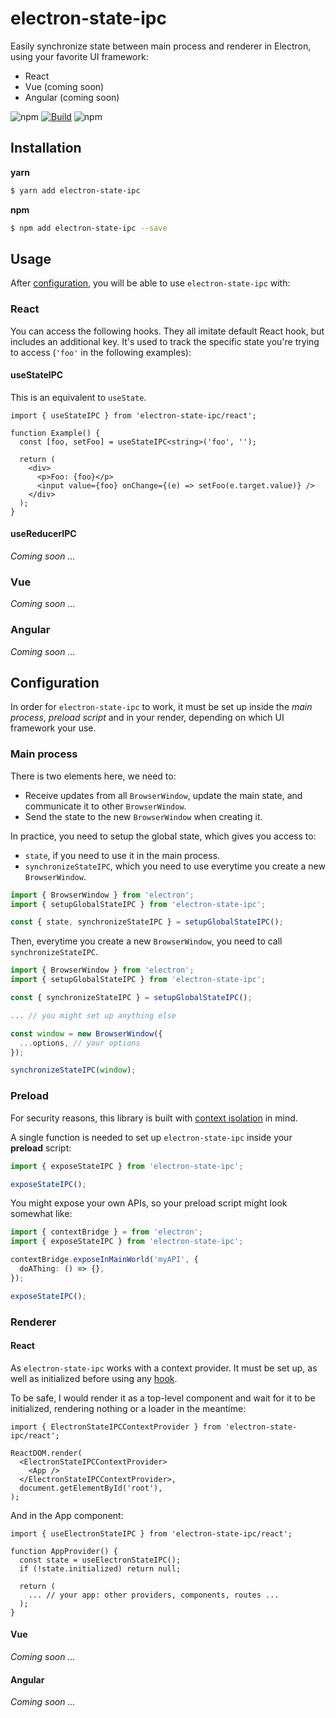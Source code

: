 # electron-state-ipc

Easily synchronize state between main process and renderer in Electron, using your favorite UI framework:

- React
- Vue (coming soon)
- Angular (coming soon)

![npm](https://img.shields.io/npm/v/electron-state-ipc)
[![Build](https://circleci.com/gh/morintd/electron-state-ipc.svg?style=shield)](https://app.circleci.com/pipelines/github/morintd/electron-state-ipc)
![npm](https://img.shields.io/npm/dm/electron-state-ipc)

## Installation

**yarn**

```sh
$ yarn add electron-state-ipc
```

**npm**

```sh
$ npm add electron-state-ipc --save
```

## Usage

After [configuration](#configuration), you will be able to use `electron-state-ipc` with:

### React

You can access the following hooks. They all imitate default React hook, but includes an additional key. It's used to track the specific state you're trying to access (`'foo'` in the following examples):

#### useStateIPC

This is an equivalent to `useState`.

```tsx
import { useStateIPC } from 'electron-state-ipc/react';

function Example() {
  const [foo, setFoo] = useStateIPC<string>('foo', '');

  return (
    <div>
      <p>Foo: {foo}</p>
      <input value={foo} onChange={(e) => setFoo(e.target.value)} />
    </div>
  );
}
```

#### useReducerIPC

_Coming soon ..._

### Vue

_Coming soon ..._

### Angular

_Coming soon ..._

## Configuration

In order for `electron-state-ipc` to work, it must be set up inside the _main process_, _preload script_ and in your render, depending on which UI framework your use.

### Main process

There is two elements here, we need to:

- Receive updates from all `BrowserWindow`, update the main state, and communicate it to other `BrowserWindow`.
- Send the state to the new `BrowserWindow` when creating it.

In practice, you need to setup the global state, which gives you access to:

- `state`, if you need to use it in the main process.
- `synchronizeStateIPC`, which you need to use everytime you create a new `BrowserWindow`.

```ts
import { BrowserWindow } from 'electron';
import { setupGlobalStateIPC } from 'electron-state-ipc';

const { state, synchronizeStateIPC } = setupGlobalStateIPC();
```

Then, everytime you create a new `BrowserWindow`, you need to call `synchronizeStateIPC`.

```ts
import { BrowserWindow } from 'electron';
import { setupGlobalStateIPC } from 'electron-state-ipc';

const { synchronizeStateIPC } = setupGlobalStateIPC();

... // you might set up anything else

const window = new BrowserWindow({
  ...options, // your options
});

synchronizeStateIPC(window);
```

### Preload

For security reasons, this library is built with [context isolation](https://www.electronjs.org/docs/latest/tutorial/context-isolation) in mind.

A single function is needed to set up `electron-state-ipc` inside your **preload** script:

```ts
import { exposeStateIPC } from 'electron-state-ipc';

exposeStateIPC();
```

You might expose your own APIs, so your preload script might look somewhat like:

```ts
import { contextBridge } = from 'electron';
import { exposeStateIPC } from 'electron-state-ipc';

contextBridge.exposeInMainWorld('myAPI', {
  doAThing: () => {},
});

exposeStateIPC();
```

### Renderer

#### React

As `electron-state-ipc` works with a context provider. It must be set up, as well as initialized before using any [hook](#usage).

To be safe, I would render it as a top-level component and wait for it to be initialized, rendering nothing or a loader in the meantime:

```tsx
import { ElectronStateIPCContextProvider } from 'electron-state-ipc/react';

ReactDOM.render(
  <ElectronStateIPCContextProvider>
    <App />
  </ElectronStateIPCContextProvider>,
  document.getElementById('root'),
);
```

And in the App component:

```tsx
import { useElectronStateIPC } from 'electron-state-ipc/react';

function AppProvider() {
  const state = useElectronStateIPC();
  if (!state.initialized) return null;

  return (
    ... // your app: other providers, components, routes ...
  );
}
```

#### Vue

_Coming soon ..._

#### Angular

_Coming soon ..._
